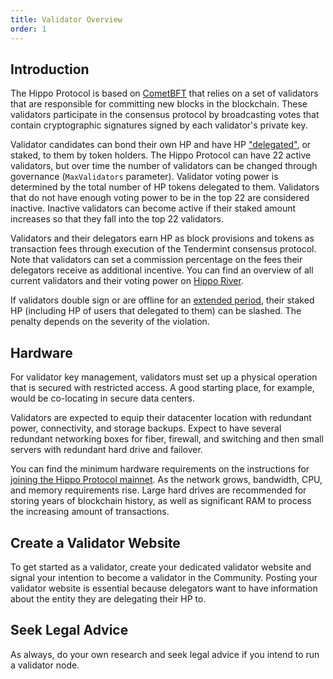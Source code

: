 ```yaml
---
title: Validator Overview
order: 1
---
```


## Introduction

The Hippo Protocol is based on [CometBFT](https://docs.cometbft.com/v0.37/introduction/what-is-cometbft) that relies on a set of validators that are responsible for committing new blocks in the blockchain. These validators participate in the consensus protocol by broadcasting votes that contain cryptographic signatures signed by each validator's private key.

Validator candidates can bond their own HP and have HP ["delegated"](../delegators/delegator-guide-cli.md), or staked, to them by token holders. The Hippo Protocol can have 22 active validators, but over time the number of validators can be changed through governance (`MaxValidators` parameter). Validator voting power is determined by the total number of HP tokens delegated to them. Validators that do not have enough voting power to be in the top 22 are considered inactive. Inactive validators can become active if their staked amount increases so that they fall into the top 22 validators.

Validators and their delegators earn HP as block provisions and tokens as transaction fees through execution of the Tendermint consensus protocol. Note that validators can set a commission percentage on the fees their delegators receive as additional incentive. You can find an overview of all current validators and their voting power on [Hippo River](https://www.mintscan.io/cosmos/validators).

If validators double sign or are offline for an [extended period](./validator-faq.md#what-are-the-slashing-conditions), their staked HP (including HP of users that delegated to them) can be slashed. The penalty depends on the severity of the violation.

## Hardware

For validator key management, validators must set up a physical operation that is secured with restricted access. A good starting place, for example, would be co-locating in secure data centers.

Validators are expected to equip their datacenter location with redundant power, connectivity, and storage backups. Expect to have several redundant networking boxes for fiber, firewall, and switching and then small servers with redundant hard drive and failover.

You can find the minimum hardware requirements on the instructions for [joining the Hippo Protocol mainnet](../hub-tutorials/join-mainnet.md). As the network grows, bandwidth, CPU, and memory requirements rise. Large hard drives are recommended for storing years of blockchain history, as well as significant RAM to process the increasing amount of transactions.

## Create a Validator Website

To get started as a validator, create your dedicated validator website and signal your intention to become a validator in the Community. Posting your validator website is essential because delegators want to have information about the entity they are delegating their HP to.

## Seek Legal Advice

As always, do your own research and seek legal advice if you intend to run a validator node.
